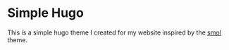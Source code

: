 # Simple Hugo

This is a simple hugo theme I created for my website inspired by the [smol](https://github.com/colorchestra/smol) theme.
